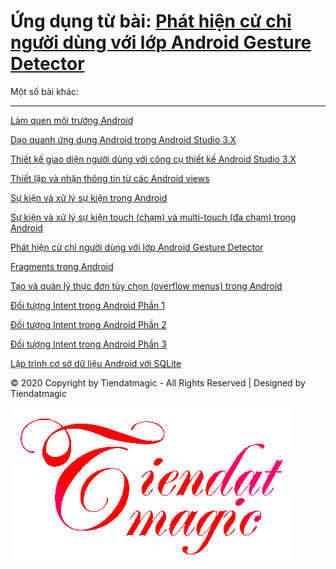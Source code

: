 # Ứng dụng từ bài: <a href="https://ngocminhtran.com/2018/10/08/phat-hien-cu-chi-nguoi-dung-voi-lop-android-gesture-detector/">Phát hiện cử chỉ người dùng với lớp Android Gesture Detector</a>

Một số bài khác:
***
<a href="https://github.com/tiendatmagic/helloworldandroid/tree/master/helloworldandroid-master">Làm quen môi trường Android</a>

<a href="https://github.com/tiendatmagic/helloworldandroid/tree/master/daoquanhandroid-master">Dạo quanh ứng dụng Android trong Android Studio 3.X </a>

<a href="https://github.com/tiendatmagic/helloworldandroid/tree/master/LayoutSample-master">Thiết kế giao diện người dùng với công cụ thiết kế Android Studio 3.X </a>

<a href="https://github.com/tiendatmagic/helloworldandroid/tree/master/MyFirstAndroidApplication-master">Thiết lập và nhận thông tin từ các Android views</a>

<a href="https://github.com/tiendatmagic/helloworldandroid/tree/master/androidbasicview-master">Sự kiện và xử lý sự kiện trong Android</a>

<a href="https://github.com/tiendatmagic/helloworldandroid/tree/master/MotionEvent-master">Sự kiện và xử lý sự kiện touch (chạm) và multi-touch (đa chạm) trong Android</a>

<a href="https://github.com/tiendatmagic/helloworldandroid/tree/master/CommonGestures-master">Phát hiện cử chỉ người dùng với lớp Android Gesture Detector</a>

<a href="https://github.com/tiendatmagic/helloworldandroid/tree/master/FragmentExample-master">Fragments trong Android</a>

<a href="https://github.com/tiendatmagic/helloworldandroid/tree/master/Menu_example_android-master">Tạo và quản lý thực đơn tùy chọn (overflow menus) trong Android</a>

<a href="https://github.com/tiendatmagic/helloworldandroid/tree/master/ExplicitIntent-master">Đối tượng Intent trong Android Phần 1</a>
	
<a href="https://github.com/tiendatmagic/helloworldandroid/tree/master/ImplicitIntent-master">Đối tượng Intent trong Android Phần 2</a>
	
<a href="https://github.com/tiendatmagic/helloworldandroid/tree/master/SendBroadcast-master">Đối tượng Intent trong Android Phần 3</a>

<a href="https://github.com/tiendatmagic/helloworldandroid/tree/master/SQLiteDemoApplication-master">Lập trình cơ sở dữ liệu Android với SQLite</a>

© 2020 Copyright by Tiendatmagic - All Rights Reserved | Designed by Tiendatmagic

![image](../tiendatmagicc.png)
